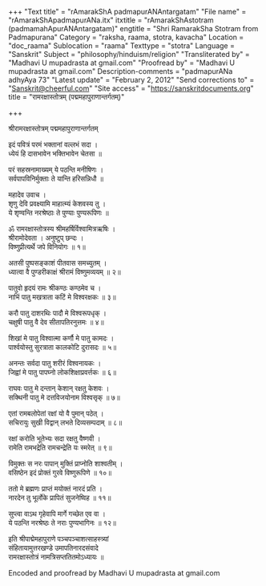 +++
"Text title" = "rAmarakShA padmapurANAntargatam"
"File name" = "rAmarakShApadmapurANa.itx"
itxtitle = "rAmarakShAstotram (padmamahApurANAntargatam)"
engtitle = "Shri RamarakSha Stotram from Padmapurana"
Category = "raksha, raama, stotra, kavacha"
Location = "doc_raama"
Sublocation = "raama"
Texttype = "stotra"
Language = "Sanskrit"
Subject = "philosophy/hinduism/religion"
"Transliterated by" = "Madhavi U mupadrasta at gmail.com"
"Proofread by" = "Madhavi U mupadrasta at gmail.com"
Description-comments = "padmapurANa adhyAya 73"
"Latest update" = "February 2, 2012"
"Send corrections to" = "Sanskrit@cheerful.com"
"Site access" = "https://sanskritdocuments.org"
title = "रामरक्षास्तोत्रम् (पद्ममहापुराणान्तर्गतम्)"

+++
  
 श्रीरामरक्षास्तोत्रम् पद्ममहापुराणान्तर्गतम्   
  
इदं पवित्रं परमं भक्तानां वल्लभं सदा ।  
ध्येयं हि दासभावेन भक्तिभावेन चेतसा ॥  
  
परं सहस्रनामाख्यम् ये पठन्ति मनीषिणः ।  
सर्वपापविनिर्मुक्ताः ते यान्ति हरिसन्निधौ ॥  
  
महादेव उवाच ।  
शृणु देवि प्रवक्ष्यामि माहात्म्यं केशवस्य तु ।  
ये शृण्वन्ति नरश्रेष्ठाः ते पुण्याः पुण्यरूपिणः ॥  
  
ॐ रामरक्षास्तोत्रस्य श्रीमहर्षिर्विश्वामित्रऋषिः ।  
श्रीरामोदेवता । अनुष्टुप् छन्दः  ।  
विष्णुप्रीत्यर्थे जपे विनियोगः ॥ १॥  
  
अतसी पुष्पसङ्काशं पीतवास समच्युतम्  ।   
ध्यात्वा वै पुण्डरीकाक्षं श्रीरामं विष्णुमव्ययम् ॥ २॥  
  
पातुवो हृदयं रामः श्रीकण्ठः कण्ठमेव च ।  
नाभिं पातु मखत्राता कटिं मे विश्वरक्षकः ॥ ३॥  
  
करौ पातु दाशरथिः पादौ मे विश्वरूपधृक् ।  
चक्षुषी पातु वै देव सीतापतिरनुत्तमः ॥ ४॥  
  
शिखां मे पातु विश्वात्मा कर्णौ मे पातु कामदः ।  
पार्श्वयोस्तु सुरत्राता कालकोटि दुरासदः ॥ ५॥  
  
अनन्तः सर्वदा पातु शरीरं विश्वनायकः ।  
जिह्वां मे पातु पापघ्नो लोकशिक्षाप्रवर्त्तकः ॥ ६॥  
  
राघवः पातु मे दन्तान् केशान् रक्षतु केशवः ।  
सक्थिनी पातु मे दत्तविजयोनाम विश्वसृक् ॥ ७॥  
  
एतां रामबलोपेतां रक्षां यो वै पुमान् पठेत् ।  
सचिरायुः सुखी विद्वान् लभते दिव्यसम्पदाम् ॥ ८॥  
  
रक्षां करोति भूतेभ्यः सदा रक्षतु वैष्णवी ।  
रामेति रामभद्रेति रामचन्द्रेति यः स्मरेत् ॥ ९॥  
  
विमुक्तः स नरः पापान् मुक्तिं प्राप्नोति शाश्वतीम् ।  
वसिष्ठेन इदं प्रोक्तं गुरवे विष्णुरूपिणे ॥ १०॥  
  
ततो मे ब्रह्मणः प्राप्तं मयोक्तं नारदं प्रति ।  
नारदेन तु भूर्लोके प्रापितं सुजनेष्विह ॥ ११॥  
  
सुप्त्वा वाऽथ गृहेवापि मार्गे गच्छेत एव वा ।  
ये पठन्ति नरश्रेष्ठः ते नराः पुण्यभागिनः ॥ १२॥  
  
इति श्रीपाद्मेमहापुराणे पञ्चपञ्चाशत्साहस्त्र्यां  
संहितायामुत्तरखण्डे उमापतिनारदसंवादे   
रामरक्षास्तोत्रं नामत्रिसप्ततितमोऽध्यायः ॥  
  
  
  
  
  
Encoded and proofread by Madhavi U mupadrasta at gmail.com  
  
